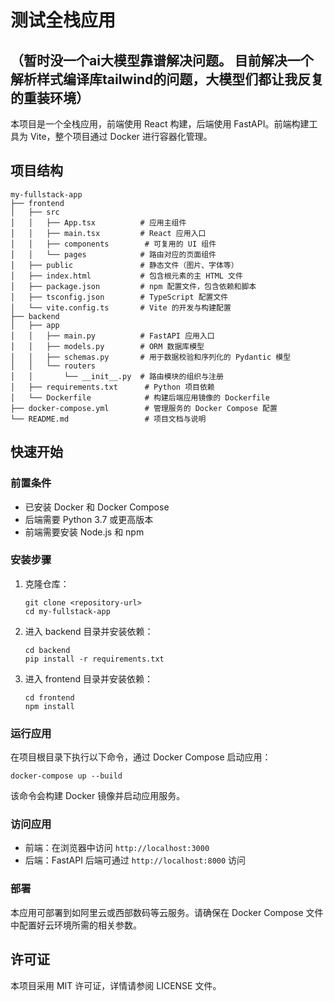 # 测试全栈应用
## （暂时没一个ai大模型靠谱解决问题。 目前解决一个解析样式编译库tailwind的问题，大模型们都让我反复的重装环境）
本项目是一个全栈应用，前端使用 React 构建，后端使用 FastAPI。前端构建工具为 Vite，整个项目通过 Docker 进行容器化管理。

## 项目结构

```
my-fullstack-app
├── frontend
│   ├── src
│   │   ├── App.tsx          # 应用主组件
│   │   ├── main.tsx         # React 应用入口
│   │   ├── components        # 可复用的 UI 组件
│   │   └── pages            # 路由对应的页面组件
│   ├── public               # 静态文件（图片、字体等）
│   ├── index.html           # 包含根元素的主 HTML 文件
│   ├── package.json         # npm 配置文件，包含依赖和脚本
│   ├── tsconfig.json        # TypeScript 配置文件
│   └── vite.config.ts       # Vite 的开发与构建配置
├── backend
│   ├── app
│   │   ├── main.py          # FastAPI 应用入口
│   │   ├── models.py        # ORM 数据库模型
│   │   ├── schemas.py       # 用于数据校验和序列化的 Pydantic 模型
│   │   └── routers
│   │       └── __init__.py  # 路由模块的组织与注册
│   ├── requirements.txt      # Python 项目依赖
│   └── Dockerfile            # 构建后端应用镜像的 Dockerfile
├── docker-compose.yml        # 管理服务的 Docker Compose 配置
└── README.md                 # 项目文档与说明
```

## 快速开始

### 前置条件

- 已安装 Docker 和 Docker Compose
- 后端需要 Python 3.7 或更高版本
- 前端需要安装 Node.js 和 npm

### 安装步骤

1. 克隆仓库：
   ```
   git clone <repository-url>
   cd my-fullstack-app
   ```

2. 进入 backend 目录并安装依赖：
   ```
   cd backend
   pip install -r requirements.txt
   ```

3. 进入 frontend 目录并安装依赖：
   ```
   cd frontend
   npm install
   ```

### 运行应用

在项目根目录下执行以下命令，通过 Docker Compose 启动应用：

```
docker-compose up --build
```

该命令会构建 Docker 镜像并启动应用服务。

### 访问应用

- 前端：在浏览器中访问 `http://localhost:3000`
- 后端：FastAPI 后端可通过 `http://localhost:8000` 访问

### 部署

本应用可部署到如阿里云或西部数码等云服务。请确保在 Docker Compose 文件中配置好云环境所需的相关参数。

## 许可证

本项目采用 MIT 许可证，详情请参阅 LICENSE 文件。
